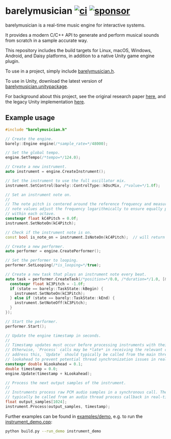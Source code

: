 barelymusician
[![ci](https://github.com/anokta/barelymusician/actions/workflows/ci.yml/badge.svg)](https://github.com/anokta/barelymusician/actions/workflows/ci.yml)
[![sponsor](https://img.shields.io/static/v1?label=sponsor&message=%E2%9D%A4&logo=GitHub&color=%23fe8e86)](https://github.com/sponsors/anokta)
==============

barelymusician is a real-time music engine for interactive systems.

It provides a modern C/C++ API to generate and perform musical sounds from scratch in a sample
accurate way.

This repository includes the build targets for Linux, macOS, Windows, Android, and Daisy platforms,
in addition to a native Unity game engine plugin.

To use in a project, simply include [barelymusician.h](include/barelymusician.h).

To use in Unity, download the latest version of
[barelymusician.unitypackage](https://github.com/anokta/barelymusician/releases/latest/download/barelymusician.unitypackage).

For background about this project, see the original research paper
[here](http://www.aes.org/e-lib/browse.cfm?elib=17598), and the legacy Unity implementation
[here](https://github.com/anokta/barelyMusicianLegacy).

Example usage
-------------

```cpp
#include "barelymusician.h"

// Create the engine.
barely::Engine engine(/*sample_rate=*/48000);

// Set the global tempo.
engine.SetTempo(/*tempo=*/124.0);

// Create a new instrument.
auto instrument = engine.CreateInstrument();

// Set the instrument to use the full oscillator mix.
instrument.SetControl(barely::ControlType::kOscMix, /*value=*/1.0f);

// Set an instrument note on.
//
// The note pitch is centered around the reference frequency and measured in octaves. Fractional
// note values adjust the frequency logarithmically to ensure equally perceived pitch intervals
// within each octave.
constexpr float kC4Pitch = 0.0f;
instrument.SetNoteOn(kC4Pitch);

// Check if the instrument note is on.
const bool is_note_on = instrument.IsNoteOn(kC4Pitch);  // will return true.

// Create a new performer.
auto performer = engine.CreatePerformer();

// Set the performer to looping.
performer.SetLooping(/*is_looping=*/true);

// Create a new task that plays an instrument note every beat.
auto task = performer.CreateTask(/*position=*/0.0, /*duration=*/1.0, [&](barely::TaskState state) {
  constexpr float kC3Pitch = -1.0f;
  if (state == barely::TaskState::kBegin) {
    instrument.SetNoteOn(kC3Pitch);
  } else if (state == barely::TaskState::kEnd) {
    instrument.SetNoteOff(kC3Pitch);
  }
});

// Start the performer.
performer.Start();

// Update the engine timestamp in seconds.
//
// Timestamp updates must occur before processing instruments with their respective timestamps.
// Otherwise, `Process` calls may be *late* in receiving the relevant changes to the instruments. To
// address this, `Update` should typically be called from the main thread update callback using a
// lookahead to prevent potential thread synchronization issues in real-time audio applications.
constexpr double kLookahead = 0.1;
double timestamp = 0.0;
engine.Update(timestamp + kLookahead);

// Process the next output samples of the instrument.
//
// Instruments process raw PCM audio samples in a synchronous call. Therefore, `Process` should
// typically be called from an audio thread process callback in real-time audio applications.
float output_samples[1024];
instrument.Process(output_samples, timestamp);
```

Further examples can be found in [examples/demo](examples/demo), e.g. to run the
[instrument_demo.cpp](examples/demo/instrument_demo.cpp):

```sh
python build.py --run_demo instrument_demo
```
